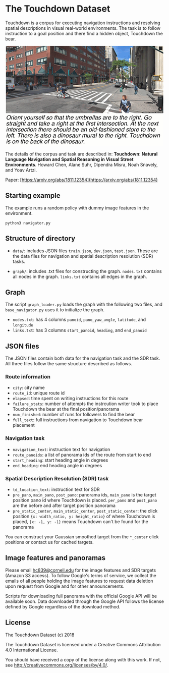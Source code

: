 # The Touchdown Dataset

Touchdown is a corpus for executing navigation instructions and resolving spatial descriptions in visual real-world environments. The task is to follow instruction to a goal position and there find a hidden object, Touchdown the bear. 

<p align="center">  
  <img src="touchdown.gif">
</p>


The details of the corpus and task are described in: **Touchdown: Natural Language Navigation and Spatial Reasoning in Visual Street Environments**. Howard Chen, Alane Suhr, Dipendra Misra, Noah Snavely, and Yoav Artzi.

Paper: [https://arxiv.org/abs/1811.12354](https://arxiv.org/abs/1811.12354)

## Starting example
The example runs a random policy with dummy image features in the environment. 

```
python3 navigator.py
```

## Structure of directory

- `data/`: includes JSON files `train.json`, `dev.json`, `test.json`. These are the data files for navigation and spatial description resolution (SDR) tasks.

- `graph/`: includes .txt files for constructing the graph. `nodes.txt` contains all nodes in the graph. `links.txt` contains all edges in the graph.

## Graph
The script `graph_loader.py` loads the graph with the following two files, and `base_navigator.py` uses it to initialize the graph.

- `nodes.txt`: has 4 columns `panoid`, `pano_yaw_angle`, `latitude`, and `longitude`
- `links.txt`: has 3 columns `start_panoid`, `heading`, and `end_panoid`

## JSON files
The JSON files contain both data for the navigation task and the SDR task. All three files follow the same structure described as follows.

### Route information
- `city`: city name
- `route_id`: unique route id  
- `elapsed`: time spent on writing instructions for this route
- `failure_stats`: number of attempts the instrcution writer took to place Touchdown the bear at the final position/panorama
- `num_finished`: number of runs for followers to find the bear
- `full_text`: full instructions from navigation to Touchdown bear placement

### Navigation task
- `navigation_text`: instruction text for navigation 
- `route_panoids`: a list of panorama ids of the route from start to end
- `start_heading`: start heading angle in degrees
- `end_heading`: end heading angle in degrees

### Spatial Description Resolution (SDR) task
- `td_location_text`: instruction text for SDR
- `pre_pano`, `main_pano`, `post_pano`: panorama ids, `main_pano` is the target position pano id where Touchdown is placed. `per_pano` and `post_pano` are the before and after target position panorama
- `pre_static_center`, `main_static_center`, `post_static_center`: the click position `{x: width_ratio, y: height_ratio}` of where Touchdown is placed, `{x: -1, y: -1}` means Touchdown can't be found for the panorama

You can construct your Gaussian smoothed target from the `*_center` click positions or contact us for cached targets.

## Image features and panoramas
Please email hc839@cornell.edu for the image features and SDR targets (Amazon S3 access). To follow Google's terms of service, we collect the emails of all people holding the image features to request data deletion upon request from Google and for other announcements. 

Scripts for downloading full panorama with the official Google API will be available soon. Data downloaded through the Google API follows the license defined by Google regardless of the download method. 


## License
The Touchdown Dataset (c) 2018

The Touchdown Dataset is licensed under a
Creative Commons Attribution 4.0 International License.

You should have received a copy of the license along with this
work. If not, see <http://creativecommons.org/licenses/by/4.0/>.

